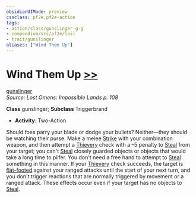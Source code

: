 ```yaml
---
obsidianUIMode: preview
cssclass: pf2e,pf2e-action
tags:
- action/class/gunslinger-g-g
- compendium/src/pf2e/loil
- trait/gunslinger
aliases: ["Wind Them Up"]
---
```

# Wind Them Up [>>](../core-rulebook/chapter-9-playing-the-game.md#Actions "Two-Action")
[gunslinger](../traits/gunslinger-g-g.md)  
*Source: Lost Omens: Impossible Lands p. 108*  

**Class** gunslinger; **Subclass** Triggerbrand
- **Activity**: Two-Action

Should foes parry your blade or dodge your bullets? Neither—they should be watching their purse. Make a melee [Strike](strike.md) with your combination weapon, and then attempt a [Thievery](../../compendium/skills.md#Thievery) check with a –5 penalty to [Steal](steal.md) from your target; you can't [Steal](steal.md) closely guarded objects or objects that would take a long time to pilfer. You don't need a free hand to attempt to [Steal](steal.md) something in this manner. If your [Thievery](../../compendium/skills.md#Thievery) check succeeds, the target is [flat-footed](../conditions.md#Flat-footed) against your ranged attacks until the start of your next turn, and you don't trigger reactions that are normally triggered by movement or a ranged attack. These effects occur even if your target has no objects to [Steal](steal.md).